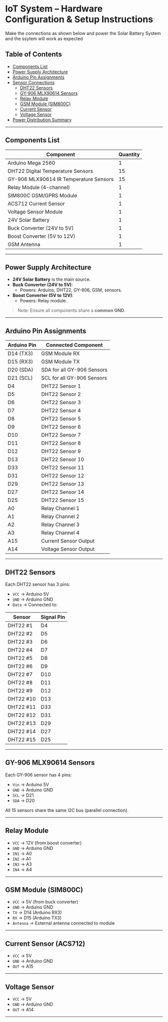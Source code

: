 #  IoT System – Hardware Configuration & Setup Instructions

Make the connections as shown below and power the Solar Battery System and the ssytem will work as expected

##  Table of Contents
- [Components List](#components-list)
- [Power Supply Architecture](#power-supply-architecture)
- [Arduino Pin Assignments](#arduino-pin-assignments)
- [Sensor Connections](#sensor-connections)
  - [DHT22 Sensors](#dht22-sensors)
  - [GY-906 MLX90614 Sensors](#gy-906-mlx90614-sensors)
  - [Relay Module](#relay-module)
  - [GSM Module (SIM800C)](#gsm-module-sim800c)
  - [Current Sensor](#current-sensor)
  - [Voltage Sensor](#voltage-sensor)
- [Power Distribution Summary](#power-distribution-summary)


---

##  Components List

| Component                              | Quantity |
|----------------------------------------|----------|
| Arduino Mega 2560                      | 1        |
| DHT22 Digital Temperature Sensors      | 15       |
| GY-906 MLX90614 IR Temperature Sensors | 15       |
| Relay Module (4-channel)               | 1        |
| SIM800C GSM/GPRS Module                | 1        |
| ACS712 Current Sensor                  | 1        |
| Voltage Sensor Module                  | 1        |
| 24V Solar Battery                      | 1        |
| Buck Converter (24V to 5V)             | 1        |
| Boost Converter (5V to 12V)            | 1        |
| GSM Antenna                            | 1        |


---

##  Power Supply Architecture

- **24V Solar Battery** is the main source.
- **Buck Converter (24V to 5V)**:
  - Powers: Arduino, DHT22, GY-906, GSM, sensors.
- **Boost Converter (5V to 12V)**:
  - Powers: Relay module.

> Note: Ensure all components share a **common GND**.

---

##  Arduino Pin Assignments

| Arduino Pin | Connected Component              |
|-------------|----------------------------------|
| D14 (TX3)   | GSM Module RX                    |
| D15 (RX3)   | GSM Module TX                    |
| D20 (SDA)   | SDA for all GY-906 Sensors       |
| D21 (SCL)   | SCL for all GY-906 Sensors       |
| D4          | DHT22 Sensor 1                   |
| D5          | DHT22 Sensor 2                   |
| D6          | DHT22 Sensor 3                   |
| D7          | DHT22 Sensor 4                   |
| D8          | DHT22 Sensor 5                   |
| D9          | DHT22 Sensor 6                   |
| D10         | DHT22 Sensor 7                   |
| D11         | DHT22 Sensor 8                   |
| D12         | DHT22 Sensor 9                   |
| D13         | DHT22 Sensor 10                  |
| D33         | DHT22 Sensor 11                  |
| D31         | DHT22 Sensor 12                  |
| D29         | DHT22 Sensor 13                  |
| D27         | DHT22 Sensor 14                  |
| D25         | DHT22 Sensor 15                  |
| A0          | Relay Channel 1                  |
| A1          | Relay Channel 2                  |
| A2          | Relay Channel 3                  |
| A3          | Relay Channel 4                  |
| A15         | Current Sensor Output            |
| A14         | Voltage Sensor Output            |

---

##  DHT22 Sensors

Each DHT22 sensor has 3 pins:

- `VCC` → Arduino 5V
- `GND` → Arduino GND
- `Data` → Connected to:

| Sensor       | Signal Pin |
|--------------|------------|
| DHT22 #1     | D4         |
| DHT22 #2     | D5         |
| DHT22 #3     | D6         |
| DHT22 #4     | D7         |
| DHT22 #5     | D8         |
| DHT22 #6     | D9         |
| DHT22 #7     | D10        |
| DHT22 #8     | D11        |
| DHT22 #9     | D12        |
| DHT22 #10    | D13        |
| DHT22 #11    | D33        |
| DHT22 #12    | D31        |
| DHT22 #13    | D29        |
| DHT22 #14    | D27        |
| DHT22 #15    | D25        |

---

##  GY-906 MLX90614 Sensors

Each GY-906 sensor has 4 pins:

- `Vin` → Arduino 5V
- `GND` → Arduino GND
- `SCL` → D21
- `SDA` → D20

All 15 sensors share the same I2C bus (parallel connection).

---

##  Relay Module

- `VCC` → 12V (from boost converter)
- `GND` → Arduino GND
- `IN1` → A0
- `IN2` → A1
- `IN3` → A3
- `IN4` → A4


---

##  GSM Module (SIM800C)

- `VCC` → 5V (from buck converter)
- `GND` → Arduino GND
- `TX` → D14 (Arduino RX3)
- `RX` → D15 (Arduino TX3)
- `Antenna` → External antenna connected to module

---

## Current Sensor (ACS712)

- `VCC` → 5V
- `GND` → Arduino GND
- `OUT` → A15

---

##  Voltage Sensor

- `VCC` → 5V
- `GND` → Arduino GND
- `OUT` → A14

---

